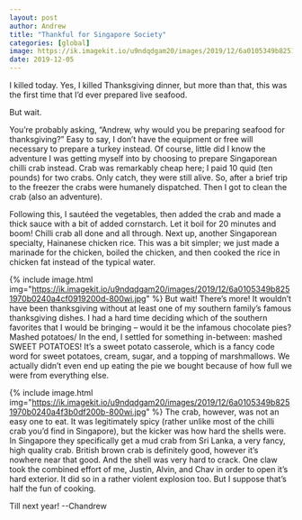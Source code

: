 ```yaml
---
layout: post
author: Andrew
title: "Thankful for Singapore Society"
categories: [global]
image: https://ik.imagekit.io/u9ndqdgam20/images/2019/12/6a0105349b8251970b0240a4f3b0bb200b-800wi.jpg
date: 2019-12-05
--- 
```

I killed today. Yes, I killed Thanksgiving dinner, but more than that, this was the first time that I’d ever prepared live seafood.

But wait.

You’re probably asking, “Andrew, why would you be preparing seafood for thanksgiving?” Easy to say, I don’t have the equipment or free will necessary to prepare a turkey instead. Of course, little did I know the adventure I was getting myself into by choosing to prepare Singaporean chilli crab instead. Crab was remarkably cheap here; I paid 10 quid (ten pounds) for two crabs. Only catch, they were still alive. So, after a brief trip to the freezer the crabs were humanely dispatched. Then I got to clean the crab (also an adventure).

Following this, I sautéed the vegetables, then added the crab and made a thick sauce with a bit of added cornstarch. Let it boil for 20 minutes and boom! Chilli crab all done and all through. Next up, another Singaporean specialty, Hainanese chicken rice. This was a bit simpler; we just made a marinade for the chicken, boiled the chicken, and then cooked the rice in chicken fat instead of the typical water.


{% include image.html img="https://ik.imagekit.io/u9ndqdgam20/images/2019/12/6a0105349b8251970b0240a4cf0919200d-800wi.jpg" %}
But wait! There’s more! It wouldn’t have been thanksgiving without at least one of my southern family’s famous thanksgiving dishes. I had a hard time deciding which of the southern favorites that I would be bringing – would it be the infamous chocolate pies? Mashed potatoes/ In the end, I settled for something in-between: mashed SWEET POTATOES! It’s a sweet potato casserole, which is a fancy code word for sweet potatoes, cream, sugar, and a topping of marshmallows. We actually didn’t even end up eating the pie we bought because of how full we were from everything else.


{% include image.html img="https://ik.imagekit.io/u9ndqdgam20/images/2019/12/6a0105349b8251970b0240a4f3b0df200b-800wi.jpg" %}
The crab, however, was not an easy one to eat. It was legitimately spicy (rather unlike most of the chilli crab you’d find in Singapore), but the kicker was how hard the shells were. In Singapore they specifically get a mud crab from Sri Lanka, a very fancy, high quality crab. British brown crab is definitely good, however it’s nowhere near that good. And the shell was very hard to crack. One claw took the combined effort of me, Justin, Alvin, and Chav in order to open it’s hard exterior. It did so in a rather violent explosion too. But I suppose that’s half the fun of cooking.

Till next year!
--Chandrew
